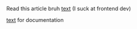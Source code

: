 Read this article bruh [text](https://www.w3schools.com/css/default.asp)
(I suck at frontend dev)

[text](react.dev) for documentation

